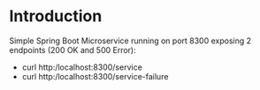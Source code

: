 # Introduction

Simple Spring Boot Microservice running on port 8300 exposing 2 endpoints (200 OK and 500 Error):

- curl http:/localhost:8300/service
- curl http:/localhost:8300/service-failure